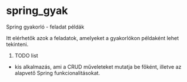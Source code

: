 # spring_gyak
Spring gyakorló - feladat példák

Itt elérhetők azok a feladatok, amelyeket a gyakorlókon példaként lehet tekinteni.

1. TODO list
  - kis alkalmazás, ami a CRUD műveleteket mutatja be főként, illetve az alapvető Spring funkcionalitásokat.
